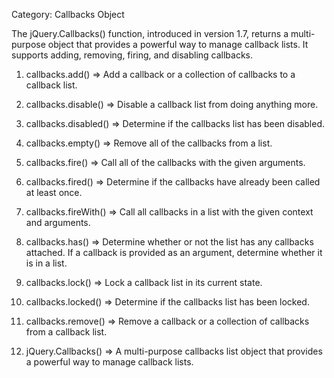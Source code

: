 Category: Callbacks Object

The jQuery.Callbacks() function, introduced in version 1.7, returns a
multi-purpose object that provides a powerful way to manage callback
lists. It supports adding, removing, firing, and disabling callbacks.

1.  callbacks.add() =\> Add a callback or a collection of callbacks to a
    callback list.

2.  callbacks.disable() =\> Disable a callback list from doing anything
    more.

3.  callbacks.disabled() =\> Determine if the callbacks list has been
    disabled.

4.  callbacks.empty() =\> Remove all of the callbacks from a list.

5.  callbacks.fire() =\> Call all of the callbacks with the given
    arguments.

6.  callbacks.fired() =\> Determine if the callbacks have already been
    called at least once.

7.  callbacks.fireWith() =\> Call all callbacks in a list with the given
    context and arguments.

8.  callbacks.has() =\> Determine whether or not the list has any
    callbacks attached. If a callback is provided as an argument,
    determine whether it is in a list.

9.  callbacks.lock() =\> Lock a callback list in its current state.

10. callbacks.locked() =\> Determine if the callbacks list has been
    locked.

11. callbacks.remove() =\> Remove a callback or a collection of
    callbacks from a callback list.

12. jQuery.Callbacks() =\> A multi-purpose callbacks list object that
    provides a powerful way to manage callback lists.
